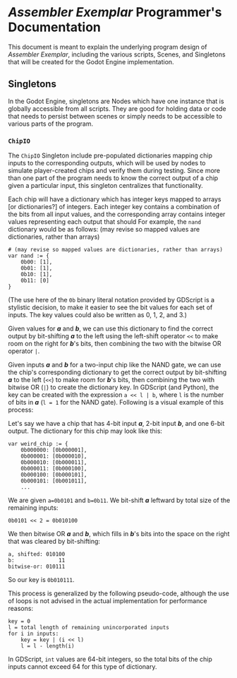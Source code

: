 # *Assembler Exemplar* Programmer's Documentation

This document is meant to explain the underlying program design of
*Assembler Exemplar*, including the various scripts, Scenes, and Singletons
that will be created for the Godot Engine implementation.

## Singletons

In the Godot Engine, singletons are Nodes which have one instance that is
globally accessible from all scripts. They are good for holding data
or code that needs to persist between scenes or simply needs to be
accessible to various parts of the program.

### `ChipIO`

The `ChipIO` Singleton include pre-populated dictionaries mapping chip
inputs to the corresponding outputs, which will be used by nodes to
simulate player-created chips and verify them during testing.
Since more than one part of the program needs to know the correct output of
a chip given a particular input, this singleton centralizes that
functionality.

Each chip will have a dictionary which has integer keys mapped to arrays
[or dictionaries?]
of integers. Each integer key contains a combination of the bits from all input
values, and the corresponding array contains integer values representing each
output that should
For example, the `nand` dictionary would be as follows:
(may revise so mapped values are dictionaries, rather than arrays)

```
# (may revise so mapped values are dictionaries, rather than arrays)
var nand := {
    0b00: [1],
    0b01: [1],
    0b10: [1],
    0b11: [0]
}
```

(The use here of the `0b` binary literal notation provided by GDScript is
a stylistic decision, to make it easier to see the bit values for
each set of inputs. The key values could also be written as 0, 1, 2, and 3.)

Given values for ***a*** and ***b***, we can use this
dictionary to find the correct output by bit-shifting ***a*** to the left
using the left-shift operator `<<` to make room on the right for ***b***'s bits,
then combining the two with the bitwise OR operator `|`.

Given inputs ***a*** and ***b*** for a two-input chip like the NAND gate, we
can use the chip's corresponding dictionary to get the correct
output by bit-shifting ***a*** to the left (`<<`) to make room for ***b***'s bits,
then combining the two with bitwise OR (`|`) to create the dictionary key.
In GDScript (and Python), the key can be created with the expression
`a << l | b`, where `l` is the number of bits in ***a***
(`l = 1` for the NAND gate).
Following is a visual example of this process:

Let's say we have a chip that has 4-bit input ***a***, 2-bit input ***b***,
and one 6-bit output.
The dictionary for this chip may look like this:

```
var weird_chip := {
    0b000000: [0b000001],
    0b000001: [0b000010],
    0b000010: [0b000011],
    0b000011: [0b000100],
    0b000100: [0b000101],
    0b000101: [0b001011],
    ...
```

We are given `a=0b0101` and `b=0b11`.
We bit-shift ***a*** leftward by total size of the remaining inputs:
```
0b0101 << 2 = 0b010100
```
We then bitwise OR ***a*** and ***b***, which fills in ***b***'s bits into the space
on the right that was cleared by bit-shifting:

```
a, shifted: 010100
b:              11
bitwise-or: 010111
```

So our key is `0b010111`.

This process is generalized by the following pseudo-code, although the use
of loops is not advised in the actual implementation for performance reasons:

```
key = 0
l = total length of remaining unincorporated inputs
for i in inputs:
    key = key | (i << l)
    l = l - length(i)
```

In GDScript, `int` values are 64-bit integers, so the total bits of the
chip inputs cannot exceed 64 for this type of dictionary.
